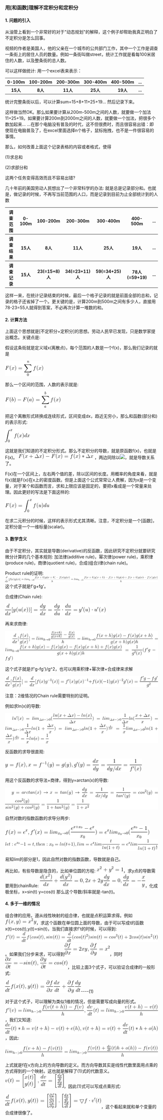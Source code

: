 ### 用[和函数]理解不定积分和定积分

#### 1. 问题的引入
从油管上看到一个非常好的对于"动态规划"的解释，这个例子却帮助我真正明白了不定积分是怎么回事。

视频的作者是美国人，他的父亲在一个城市的公共部门工作，其中一个工作是调查一条街上的居住人员的数量。例如一条街叫做street，统计工作就是看每100米居住的人数，以及整条街的总人数。

可以这样做统计: 用一个excel表来表示：

<table>
    <tr>
        <th>0-100m</th>
        <th>100-200m</th>
        <th>200-300m</th>
        <th>300-400m</th>
        <th>400-500m</th>
        <th>...</th>
    </tr>
    <tr>
        <th>15人</th>
        <th>8人</th>
        <th>11人</th>
        <th>25人</th>
        <th>19人</th>
        <th>...</th>
    </tr>
</table>

统计完整条街以后，可以计算sum=15+8+11+25+19... 然后记录下来。

这样做当然OK。那么如果要计算从200m-500m之间的人数，就要做一个加法11+25+19。如果要计算200m到2000m之间的人数，就要做一个加法，把很多个数加起来... ...在那个电脑没有普及的时代，这不但很费时，而且很容易出错：即使现在电脑普及了，在excel里面选择n个格子，鼠标拖拽，也不是一件很容易的事情。

那么，如何改善上面这个记录表格的内容或者格式，使得

(1)求总和

(2)求部分和

这两个任务变得高效而且不容易出错?

几十年前的美国劳动人民想出了一个非常科学的办法: 就是总是记录部分和。也就是，做记录的时候，不再写当前范围的人口，而是记录到目前为止全部统计到的人数

<table>
    <tr>
        <th>调查范围</th>
        <th>0-100m</th>
        <th>100-200m</th>
        <th>200-300m</th>
        <th>300-400m</th>
        <th>400-500m</th>
        <th>...</th>
    </tr>
    <tr>
        <th>调查结果</th>
        <th>15人</th>
        <th>8人</th>
        <th>11人</th>
        <th>25人</th>
        <th>19人</th>
        <th>...</th>
    </tr>
    <tr>
        <th>调查记录</th>
        <th>15人</th>
        <th>23(=15+8)人</th>
        <th>34(=23+11)人</th>
        <th>59(=34+25)人</th>
        <th>78人(=59+19)</th>
        <th>...</th>
    </tr>
</table>

这样一来，在统计记录结束的时候，最后一个格子记录的就是前面全部的总和，记录的格子还省掉了一个。更关键的是，计算200m到500m之间有多少人，直接用78-23=55人就得到答案，不必再次计算一堆数的和。

#### 2. 计算方法
上面这个思想就是[不定积分+定积分]的思想。劳动人民早已发现，只是数学家提出概念。关键点是:

假设这条街就是定义域x(离散点)，每个范围的人数是一个f(x)，那么我们记录的就是

<img src="img/indefiniteIntegral01.gif">

那么一个区间的范围，人数的表示就是:

<img src="img/indefiniteIntegral02.gif">

把这个离散形式转换成连续形式，区间变成dx，趋近无穷小，那么和函数(部分和)的表示形式:

<img src="img/indefiniteIntegral03.gif">

这就是我们知道的不定积分形式。那么不定积分的导数，就是原函数f(x)，也就是F(x)。
<img src="img/indefiniteIntegral04.gif">
，两边同除以<img src="https://latex.codecogs.com/gif.latex?%5Cbg_white%20%5CDelta%20x">，就是导数关系了。

F(x)在一个区间上，左右两个值的差，除以区间的长度。用概率的角度来看，就是f(x)就是F(x)在x上的密度函数。但是上面这个公式常常让人费解，因为x是一个变量，对于某个和函数而言，求和上限应该是固定的，要把x看成是一个常量来处理。因此更好的写法是下面这样的:

<img src="img/indefiniteIntegral05.gif">

在求二元积分的时候，这样的表示形式尤其清晰。注意，不定积分是一个[函数]，定积分是一个一维标量(scalar)。

#### 3. 数学含义

由于不定积分，其实就是导数(derivative)的反函数，因此研究不定积分就要研究微分计算的几个基本规则: 加法律(additive rule)，幂次律(power rule)，乘积律(produce rule)，商律(quotient rule)，合成(组合)律(chain rule)。

Product rule的证明:
<img src="img/productRule01.gif"> 这个式子就是f'g+fg'。

合成律(Chain rule):

<img src="img/chainRule11.gif">

再来求商律:

<img src="img/quotientRule.gif">

这个式子就是(f'g-fg')/g^2，也可以用乘积律+幂次律+合成律来求解

<img src="img/quotientRule02.gif">

注意：2维情况的Chain rule需要特别的证明。

例如求ln(x)的导数:

<img src="img/indefiniteIntegral06.gif">

反函数的求导很直观:

<img src="img/inverseFunction.gif">

用这个反函数的求导法+商律，得到y=arctan(x)的导数:

<img src="img/arctan.gif">

自然对数的指数函数的求导分两步:

<img src="img/exponent1.gif">

<img src="img/exponent3.gif">

易知lim的部分是1，因此自然对数的指数函数，导数就是自己。

再比如，有些导数是隐含的，比如单位圆的方程: <img src="img/indefiniteIntegral07.gif">，求y点的导数需要用到chainRule: <img src="img/indefiniteIntegral08.gif">，化成极坐标，x=sin(t) y=cos(t) 那么这个导数/斜率就是-tan(t)。

#### 4. 多于一维的情况
组合律的应用，遵从线性映射的组合律，也就是点积运算求得。例如<img src="img/chainRule01.gif">，求这个函数在单位圆上面的导数，由于可以写成t的函数x(t)=cos(t),y(t)=sin(t)，当我们直接求f't的时候，可以得到:<img src="img/chainRule02.gif">。如果我们分步来求，可以得到<img src="img/chainRule03.gif">，同时<img src="img/chainRule04.gif">，比较上面3个式子，可以验证合成律的一般形式: 

<img src="img/chainRule05.gif">----(1)

对于这个式子，可以理解为类似1维的情况，但是需要写成向量的形式。<img src="img/chainRule06.gif">，我们又知道: <img src="img/chainRule07.gif">，因此:

<img src="img/chainRule08.gif">

上式就是f在v方向上的方向导数的定义。而方向导数其实是线性代数里面用点乘的方式得到的一个映射。这也就是解释了(1)式的代数意义。<img src="img/chainRule09.gif">，因此(1)式可以写成点乘形式:

<img src="img/chainRule10.gif">，这个看起来就和单个变量的合成律很像了。